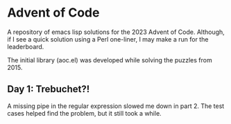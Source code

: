 # Advent of Code

A repository of emacs lisp solutions for the 2023 Advent of Code.
Although, if I see a quick solution using a Perl one-liner,
I may make a run for the leaderboard.

The initial library (aoc.el) was developed while solving the puzzles from 2015.

## Day 1: Trebuchet?!

A missing pipe in the regular expression slowed me down in part 2.
The test cases helped find the problem, but it still took a while.
